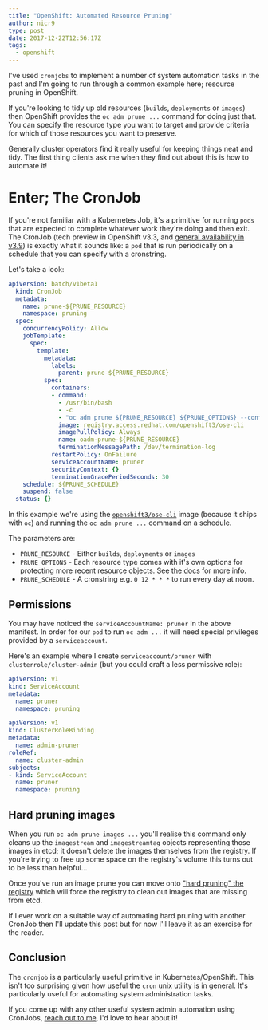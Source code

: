 ```yaml
---
title: "OpenShift: Automated Resource Pruning"
author: nicr9
type: post
date: 2017-12-22T12:56:17Z
tags:
  - openshift
---
```


I've used `cronjobs` to implement a number of system automation tasks in the past and I'm going to run through a common example here; resource pruning in OpenShift.

If you're looking to tidy up old resources (`builds`, `deployments` or `images`) then OpenShift provides the `oc adm prune ...` command for doing just that. You can specify the resource type you want to target and provide criteria for which of those resources you want to preserve.

Generally cluster operators find it really useful for keeping things neat and tidy. The first thing clients ask me when they find out about this is how to automate it!

# Enter; The CronJob

If you're not familiar with a Kubernetes Job, it's a primitive for running `pods` that are expected to complete whatever work they're doing and then exit. The CronJob (tech preview in OpenShift v3.3, and [general availability in v3.9](https://docs.openshift.com/container-platform/3.9/dev_guide/cron_jobs.html)) is exactly what it sounds like: a `pod` that is run periodically on a schedule that you can specify with a cronstring.

Let's take a look:

```yaml
apiVersion: batch/v1beta1
  kind: CronJob
  metadata:
    name: prune-${PRUNE_RESOURCE}
    namespace: pruning
  spec:
    concurrencyPolicy: Allow
    jobTemplate:
      spec:
        template:
          metadata:
            labels:
              parent: prune-${PRUNE_RESOURCE}
          spec:
            containers:
            - command:
              - /usr/bin/bash
              - -c
              - "oc adm prune ${PRUNE_RESOURCE} ${PRUNE_OPTIONS} --confirm"
              image: registry.access.redhat.com/openshift3/ose-cli
              imagePullPolicy: Always
              name: oadm-prune-${PRUNE_RESOURCE}
              terminationMessagePath: /dev/termination-log
            restartPolicy: OnFailure
            serviceAccountName: pruner
            securityContext: {}
            terminationGracePeriodSeconds: 30
    schedule: ${PRUNE_SCHEDULE}
    suspend: false
  status: {}
```

In this example we're using the [`openshift3/ose-cli`](https://access.redhat.com/containers/?tab=overview#/registry.access.redhat.com/openshift3/ose) image (because it ships with `oc`) and running the `oc adm prune ...` command on a schedule.

The parameters are:

* `PRUNE_RESOURCE` - Either `builds`, `deployments` or `images`
* `PRUNE_OPTIONS` - Each resource type comes with it's own options for protecting more recent resource objects. See [the docs](https://docs.openshift.com/container-platform/3.11/admin_guide/pruning_resources.html#prune-operations) for more info.
* `PRUNE_SCHEDULE` - A cronstring e.g. `0 12 * * *` to run every day at noon.

## Permissions

You may have noticed the `serviceAccountName: pruner` in the above manifest. In order for our `pod` to run `oc adm ...` it will need special privileges provided by a `serviceaccount`.

Here's an example where I create `serviceaccount/pruner` with `clusterrole/cluster-admin` (but you could craft a less permissive role):

```yaml
apiVersion: v1
kind: ServiceAccount
metadata:
  name: pruner
  namespace: pruning
```

```yaml
apiVersion: v1
kind: ClusterRoleBinding
metadata:
  name: admin-pruner
roleRef:
  name: cluster-admin
subjects:
- kind: ServiceAccount
  name: pruner
  namespace: pruning
```

## Hard pruning images

When you run `oc adm prune images ...` you'll realise this command only cleans up the `imagestream` and `imagestreamtag` objects representing those images in etcd; it doesn't delete the images themselves from the registry. If you're trying to free up some space on the registry's volume this turns out to be less than helpful...

Once you've run an image prune you can move onto ["hard pruning" the registry](https://docs.openshift.com/container-platform/3.7/admin_guide/pruning_resources.html#hard-pruning-registry) which will force the registry to clean out images that are missing from etcd.

If I ever work on a suitable way of automating hard pruning with another CronJob then I'll update this post but for now I'll leave it as an exercise for the reader.

## Conclusion

The `cronjob` is a particularly useful primitive in Kubernetes/OpenShift. This isn't too surprising given how useful the `cron` unix utility is in general. It's particularly useful for automating system administration tasks.

If you come up with any other useful system admin automation using CronJobs, [reach out to me](twitter.com/nicr9_), I'd love to hear about it!
